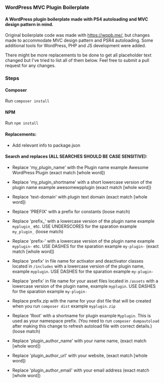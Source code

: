 ### WordPress MVC Plugin Boilerplate

#### A WordPress plugin boilerplate made with PS4 autoloading and MVC design pattern in mind. 

Original boilerplate code was made with https://wppb.me/, but changes made to accommodate MVC design pattern and PSR4 autoloading. Some additional tools for WordPress, PHP and JS development were added.

There might be more replacements to be done to get all placeholder text changed but I've tried to list all of them below. Feel free to submit a pull request for any changes.


### Steps

#### Composer

Run `composer install`

#### NPM

Run `npm install`

#### Replacements:

- Add relevant info to package.json

#### Search and replaces (ALL SEARCHES SHOULD BE CASE SENSITIVE):

- Replace 'my_plugin_name' with the Plugin name example Awesome WordPress Plugin (exact match [whole word])

- Replace 'my_plugin_shortname' with a short lowercase version of the plugin name example awesomewpplugin (exact match [whole word])

- Replace 'text-domain' with plugin text domain (exact match [whole word])

- Replace 'PREFIX' with a prefix for constants (loose match)

- Replace 'prefix_' with a lowercase version of the plugin name example `myplugin_` etc. USE UNDERSCORES for the sparation example `my_plugin_` (loose match)

- Replace 'prefix-' with a lowercase version of the plugin name example `myplugin-` etc. USE DASHES for the sparation example `my-plugin-` (exact match [whole word])

- Replace 'prefix' in file name for activator and deactivator classes located in `/includes` with a lowercase version of the plugin name, example `myplugin`. USE DASHES for the sparation example `my-plugin-`

- Replace 'prefix' in file name for your asset files located in `/assets` with a lowercase version of the plugin name, example `myplugin`. USE DASHES for the sparation example `my-plugin-`

- Replace prefix.zip with the name for your dist file that will be created when you run `composer dist` example `myplugin.zip`

- Replace 'Root' with a shortname for plugin example `Myplugin`. This is used as your namespace prefix. (You need to run `composer dumpautoload` after making this change to refresh autoload file with correct details.) (loose match)

- Replace 'plugin_author_name' with your name name, (exact match [whole word])

- Replace 'plugin_author_url' with your website, (exact match [whole word])

- Replace 'plugin_author_email' with your email address (exact match [whole word])
